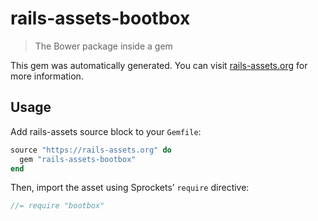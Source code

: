 # rails-assets-bootbox

> The Bower package inside a gem

This gem was automatically generated. You can visit [rails-assets.org](https://rails-assets.org) for more information.

## Usage

Add rails-assets source block to your `Gemfile`:

```ruby
source "https://rails-assets.org" do
  gem "rails-assets-bootbox"
end

```

Then, import the asset using Sprockets’ `require` directive:

```js
//= require "bootbox"
```
